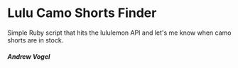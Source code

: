 # Lulu Camo Shorts Finder

Simple Ruby script that hits the lululemon API and let's me know when camo shorts are in stock.

##### Andrew Vogel
